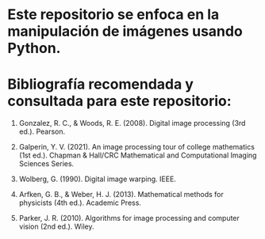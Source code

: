 # Este repositorio se enfoca en la manipulación de imágenes usando Python.
# Bibliografía recomendada y consultada para este repositorio:

1) Gonzalez, R. C., & Woods, R. E. (2008). Digital image processing (3rd ed.). Pearson.

2) Galperin, Y. V. (2021). An image processing tour of college mathematics (1st ed.). Chapman & Hall/CRC Mathematical and Computational Imaging Sciences Series.

3) Wolberg, G. (1990). Digital image warping. IEEE.

4) Arfken, G. B., & Weber, H. J. (2013). Mathematical methods for physicists (4th ed.). Academic Press.

5) Parker, J. R. (2010). Algorithms for image processing and computer vision (2nd ed.). Wiley.
